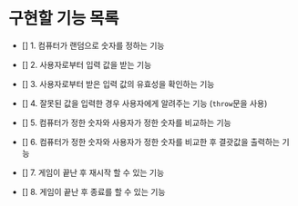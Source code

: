 # 구현할 기능 목록

- [] 1. 컴퓨터가 랜덤으로 숫자를 정하는 기능

- [] 2. 사용자로부터 입력 값을 받는 기능

- [] 3. 사용자로부터 받은 입력 값의 유효성을 확인하는 기능

- [] 4. 잘못된 값을 입력한 경우 사용자에게 알려주는 기능 (`throw`문을 사용)

- [] 5. 컴퓨터가 정한 숫자와 사용자가 정한 숫자를 비교하는 기능

- [] 6. 컴퓨터가 정한 숫자와 사용자가 정한 숫자를 비교한 후 결괏값을 출력하는 기능

- [] 7. 게임이 끝난 후 재시작 할 수 있는 기능

- [] 8. 게임이 끝난 후 종료를 할 수 있는 기능
